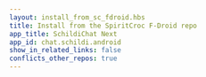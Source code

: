 ```yaml
---
layout: install_from_sc_fdroid.hbs
title: Install from the SpiritCroc F-Droid repo
app_title: SchildiChat Next
app_id: chat.schildi.android
show_in_related_links: false
conflicts_other_repos: true
---
```


